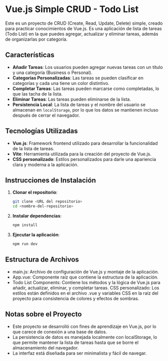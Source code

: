 # Vue.js Simple CRUD - Todo List

Este es un proyecto de CRUD (Create, Read, Update, Delete) simple, creado para practicar conocimientos de Vue.js. Es una aplicación de lista de tareas (Todo List) en la que puedes agregar, actualizar y eliminar tareas, además de organizarlas por categoría.

## Características

- **Añadir Tareas**: Los usuarios pueden agregar nuevas tareas con un título y una categoría (Business o Personal).
- **Categorías Personalizadas**: Las tareas se pueden clasificar en categorías y cada una tiene un color distintivo.
- **Completar Tareas**: Las tareas pueden marcarse como completadas, lo que las tacha de la lista.
- **Eliminar Tareas**: Las tareas pueden eliminarse de la lista.
- **Persistencia Local**: La lista de tareas y el nombre del usuario se almacenan en `localStorage`, por lo que los datos se mantienen incluso después de cerrar el navegador.

## Tecnologías Utilizadas

- **Vue.js**: Framework frontend utilizado para desarrollar la funcionalidad de la lista de tareas.
- **Vite**: Herramienta utilizada para la creación del proyecto de Vue.js.
- **CSS personalizado**: Estilos personalizados para darle una apariencia clara y moderna a la aplicación.

## Instrucciones de Instalación

1. **Clonar el repositorio**:
   ```bash
   git clone <URL del repositorio>
   cd <nombre-del-repositorio>

2. **Instalar dependencias**:
   ```bash
   npm install

3. **Ejecutar la aplicación**:
   ```bash
   npm run dev

## Estructura de Archivos
- main.js: Archivo de configuración de Vue.js y montaje de la aplicación.
- App.vue: Componente raíz que contiene la estructura de la aplicación.
- Todo List Components: Contiene los métodos y la lógica de Vue.js para añadir, actualizar, eliminar, y completar tareas.
CSS personalizado: Los estilos están definidos en el archivo .vue y variables CSS en la raíz del proyecto para consistencia de colores y efectos de sombras.

## Notas sobre el Proyecto
- Este proyecto se desarrolló con fines de aprendizaje en Vue.js, por lo que carece de conexión a una base de datos.
- La persistencia de datos es manejada localmente con localStorage, lo que permite mantener la lista de tareas hasta que se borre el almacenamiento del navegador.
- La interfaz está diseñada para ser minimalista y fácil de navegar.